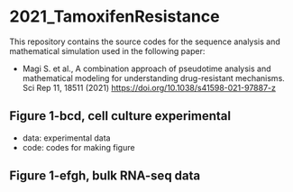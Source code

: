 # 2021_TamoxifenResistance

This repository contains the source codes for the sequence analysis and mathematical simulation used in the following paper:
* Magi S. et al., A combination approach of pseudotime analysis and mathematical modeling for understanding drug-resistant mechanisms. Sci Rep 11, 18511 (2021)
https://doi.org/10.1038/s41598-021-97887-z

## Figure 1-bcd, cell culture experimental
  * data: experimental data
  * code: codes for making figure

## Figure 1-efgh, bulk RNA-seq data
